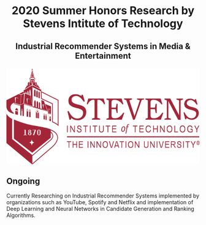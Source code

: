 # <p align = 'center'> 2020 Summer Honors Research by Stevens Intitute of Technology </p>
## <p align = 'center'>  Industrial Recommender Systems in Media & Entertainment </p>
<p align = 'center'> <img width="600" img height="250" src = https://github.com/siddh30/2020-Summer-Honors-Research/blob/master/Images/Logo.png </p>

## Ongoing
Currently Researching on Industrial Recommender Systems implemented by organizations such as YouTube, Spotify and Netflix and implementation of Deep Learning and Neural Networks in Candidate Generation and Ranking Algorithms.
  

